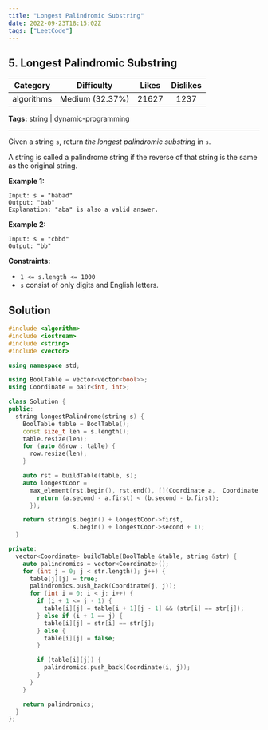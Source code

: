 ```yaml
---
title: "Longest Palindromic Substring"
date: 2022-09-23T18:15:02Z
tags: ["LeetCode"]
---
```


## 5. Longest Palindromic Substring

|  Category  |   Difficulty    | Likes | Dislikes |
| :--------: | :-------------: | :---: | :------: |
| algorithms | Medium (32.37%) | 21627 |   1237   |

**Tags:**
string | dynamic-programming

---

Given a string `s`, return *the longest palindromic substring* in `s`.

A string is called a palindrome string if the reverse of that string is the same as the original string.

 

**Example 1:**

```
Input: s = "babad"
Output: "bab"
Explanation: "aba" is also a valid answer.
```

**Example 2:**

```
Input: s = "cbbd"
Output: "bb"
```

 

**Constraints:**

- `1 <= s.length <= 1000`
- `s` consist of only digits and English letters.

## Solution

```c++
#include <algorithm>
#include <iostream>
#include <string>
#include <vector>

using namespace std;

using BoolTable = vector<vector<bool>>;
using Coordinate = pair<int, int>;

class Solution {
public:
  string longestPalindrome(string s) {
    BoolTable table = BoolTable();
    const size_t len = s.length();
    table.resize(len);
    for (auto &&row : table) {
      row.resize(len);
    }

    auto rst = buildTable(table, s);
    auto longestCoor =
      max_element(rst.begin(), rst.end(), [](Coordinate a,  Coordinate b) {
        return (a.second - a.first) < (b.second - b.first);
      });

    return string(s.begin() + longestCoor->first,
                  s.begin() + longestCoor->second + 1);
  }

private:
  vector<Coordinate> buildTable(BoolTable &table, string &str) {
    auto palindromics = vector<Coordinate>();
    for (int j = 0; j < str.length(); j++) {
      table[j][j] = true;
      palindromics.push_back(Coordinate(j, j));
      for (int i = 0; i < j; i++) {
        if (i + 1 <= j - 1) {
          table[i][j] = table[i + 1][j - 1] && (str[i] == str[j]);
        } else if (i + 1 == j) {
          table[i][j] = str[i] == str[j];
        } else {
          table[i][j] = false;
        }

        if (table[i][j]) {
          palindromics.push_back(Coordinate(i, j));
        }
      }
    }

    return palindromics;
  }
};
```

